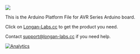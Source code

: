 [![](https://www.longan-labs.cc/media/catalog/category/Categories-17.png)](https://www.longan-labs.cc/platform/arduino.html)

This is the Arduino Platform File for AVR Series Arduino board. 

Click on [Longan-Labs.cc](Longan-Labs.cc) to get the product you need.

Contact [support@longan-labs.cc](support@longan-labs.cc) if you need help.

[![Analytics](https://ga-beacon.appspot.com/UA-101965714-1/Longan-Board)](https://github.com/igrigorik/ga-beacon)
